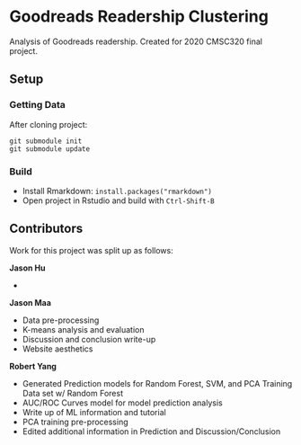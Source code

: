 # Goodreads Readership Clustering

Analysis of Goodreads readership. Created for 2020 CMSC320 final project.

## Setup

### Getting Data
After cloning project:

    git submodule init
    git submodule update

### Build
  - Install Rmarkdown: `install.packages("rmarkdown")`
  - Open project in Rstudio and build with `Ctrl-Shift-B`
  

## Contributors
Work for this project was split up as follows:

**Jason Hu**

  - 

**Jason Maa**

  - Data pre-processing
  - K-means analysis and evaluation
  - Discussion and conclusion write-up
  - Website aesthetics

**Robert Yang**

  - Generated Prediction models for Random Forest, SVM, and PCA Training Data set w/ Random Forest
  - AUC/ROC Curves model for model prediction analysis
  - Write up of ML information and tutorial
  - PCA training pre-processing
  - Edited additional information in Prediction and Discussion/Conclusion